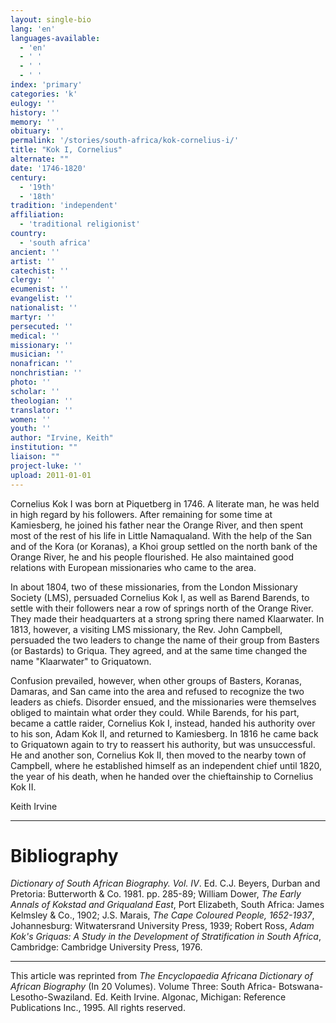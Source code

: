 ```yaml
---
layout: single-bio
lang: 'en'
languages-available:
  - 'en'
  - ' '
  - ' '
  - ' '
index: 'primary'
categories: 'k'
eulogy: ''
history: ''
memory: ''
obituary: ''
permalink: '/stories/south-africa/kok-cornelius-i/'
title: "Kok I, Cornelius"
alternate: ""
date: '1746-1820'
century:
  - '19th'
  - '18th'
tradition: 'independent'
affiliation:
  - 'traditional religionist'
country:
  - 'south africa'
ancient: ''
artist: ''
catechist: ''
clergy: ''
ecumenist: ''
evangelist: ''
nationalist: ''
martyr: ''
persecuted: ''
medical: ''
missionary: ''
musician: ''
nonafrican: ''
nonchristian: ''
photo: ''
scholar: ''
theologian: ''
translator: ''
women: ''
youth: ''
author: "Irvine, Keith"
institution: ""
liaison: ""
project-luke: ''
upload: 2011-01-01
---
```




Cornelius Kok I was born at Piquetberg in 1746. A literate man, he was held in high regard by his followers. After remaining for some time at Kamiesberg, he joined his father near the Orange River, and then spent most of the rest of his life in Little Namaqualand. With the help of the San and of the Kora (or Koranas), a Khoi group settled on the north bank of the Orange River, he and his people flourished. He also maintained good relations with European missionaries who came to the area.

In about 1804, two of these missionaries, from the London Missionary Society (LMS), persuaded Cornelius Kok I, as well as Barend Barends, to settle with their followers near a row of springs north of the Orange River. They made their headquarters at a strong spring there named Klaarwater. In 1813, however, a visiting LMS missionary, the Rev. John Campbell, persuaded the two leaders to change the name of their group from Basters (or Bastards) to Griqua. They agreed, and at the same time changed the name "Klaarwater" to Griquatown.

Confusion prevailed, however, when other groups of Basters, Koranas, Damaras, and San came into the area and refused to recognize the two leaders as chiefs. Disorder ensued, and the missionaries were themselves obliged to maintain what order they could. While Barends, for his part, became a cattle raider, Cornelius Kok I, instead, handed his authority over to his son, Adam Kok II, and returned to Kamiesberg. In 1816 he came back to Griquatown again to try to reassert his authority, but was unsuccessful. He and another son, Cornelius Kok II, then moved to the nearby town of Campbell, where he established himself as an independent chief until 1820, the year of his death, when he handed over the chieftainship to Cornelius Kok II.

Keith Irvine

---

# Bibliography

*Dictionary of South African Biography. Vol. IV*. Ed. C.J. Beyers, Durban and Pretoria: Butterworth & Co. 1981. pp. 285-89; William Dower, *The Early Annals of Kokstad and Griqualand East*, Port Elizabeth, South Africa: James Kelmsley & Co., 1902; J.S. Marais, *The Cape Coloured People, 1652-1937*, Johannesburg: Witwatersrand University Press, 1939; Robert Ross, *Adam Kok's Griquas: A Study in the Development of Stratification in South Africa*, Cambridge: Cambridge University Press, 1976.

---

This article was reprinted from *The Encyclopaedia Africana Dictionary of African Biography* (In 20 Volumes). Volume Three: South Africa- Botswana-Lesotho-Swaziland. Ed. Keith Irvine. Algonac, Michigan: Reference Publications Inc., 1995.  All rights reserved.
